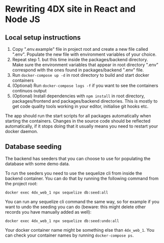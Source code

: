 # Rewriting 4DX site in React and Node JS

## Local setup instructions

1. Copy ".env.example" file in project root and create a new file called ".env". Populate the new file with environment variables of your choice.
2. Repeat step 1. but this time inside the packages/backend directory. Make sure the environment variables that appear in root directory ".env" correspond with the ones found in packages/backend ".env" file.
3. Run `docker-compose up -d` in root directory to build and start docker containers
4. (Optional) Run `docker-compose logs -f` if you want to see the containers continuos output
5. (Optional) Install dependencies with `npm install` in root directory, packages/frontend and packages/backend directories. This is mostly to get code quality tools working in your editor, initialise git hooks etc. 

The app should run the start scripts for all packages automatically when starting the containers. Changes in the source code should be reflected automatically, if it stops doing that it usually means you need to restart your docker daemon.

## Database seeding
The backend has seeders that you can choose to use for populating the database with some demo data.

To run the seeders you need to use the sequelize cli from inside the backend container.
You can do that by running the following command from the project root:

`
docker exec 4dx_web_1 npx sequelize db:seed:all
` 

You can run any sequelize cli command the same way, so for example if you want to undo the seeding you can do (beware: this might delete other records you have manually added as well):

`
docker exec 4dx_web_1 npx sequelize db:seed:undo:all   
`

Your docker container name might be something else than `4dx_web_1`. You can check your container names by running `docker-compose ps`.
